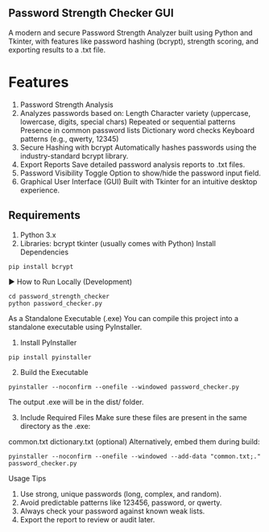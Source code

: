 ## Password Strength Checker GUI
A modern and secure Password Strength Analyzer built using Python and Tkinter, with features like password hashing (bcrypt), strength scoring, and exporting results to a .txt file.

# Features
1. Password Strength Analysis
2. Analyzes passwords based on:
  Length
  Character variety (uppercase, lowercase, digits, special chars)
  Repeated or sequential patterns
  Presence in common password lists
  Dictionary word checks
  Keyboard patterns (e.g., qwerty, 12345)
3. Secure Hashing with bcrypt
Automatically hashes passwords using the industry-standard bcrypt library.
4. Export Reports
Save detailed password analysis reports to .txt files.
5. Password Visibility Toggle
Option to show/hide the password input field.
6. Graphical User Interface (GUI)
Built with Tkinter for an intuitive desktop experience.

## Requirements
1. Python 3.x
2. Libraries:
    bcrypt
    tkinter (usually comes with Python)
    Install Dependencies
```
pip install bcrypt
```

▶️ How to Run
Locally (Development)
```
cd password_strength_checker
python password_checker.py
```

As a Standalone Executable (.exe)
You can compile this project into a standalone executable using PyInstaller.

1. Install PyInstaller
```
pip install pyinstaller
```
2. Build the Executable
```
pyinstaller --noconfirm --onefile --windowed password_checker.py
```

The output .exe will be in the dist/ folder.

3. Include Required Files
Make sure these files are present in the same directory as the .exe:

common.txt
dictionary.txt (optional)
Alternatively, embed them during build:
```
pyinstaller --noconfirm --onefile --windowed --add-data "common.txt;." password_checker.py
```
Usage Tips
1. Use strong, unique passwords (long, complex, and random).
2. Avoid predictable patterns like 123456, password, or qwerty.
3. Always check your password against known weak lists.
4. Export the report to review or audit later.
